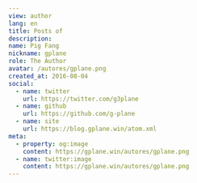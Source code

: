 ```yaml
---
view: author
lang: en
title: Posts of
description:
name: Pig Fang
nickname: gplane
role: The Author
avatar: /autores/gplane.png
created_at: 2016-08-04
social:
  - name: twitter
    url: https://twitter.com/g3plane
  - name: github
    url: https://github.com/g-plane
  - name: site
    url: https://blog.gplane.win/atom.xml
meta:
  - property: og:image
    content: https://gplane.win/autores/gplane.png
  - name: twitter:image
    content: https://gplane.win/autores/gplane.png
---
```

